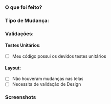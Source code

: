 ### O que foi feito? 

<!-- Descreva a futura versão após o merge -->

### Tipo de Mudança:

<!-- Sinalize uma das alternativas: Bug, Feature, Test, Docs, Refactor -->

### Validações:

<!-- Ao menos um dos campos devem possuir marcações. -->

#### Testes Unitários:

- [ ] Meu código possui os devidos testes unitários

#### Layout:

- [ ] Não houveram mudanças nas telas
- [ ] Necessita de validação de Design

### Screenshots

<!-- Caso seja necessário, linke aqui prints/GIFs ou vídeos da solução -->

